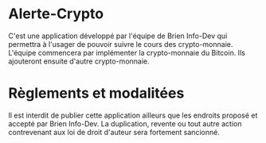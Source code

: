 # Alerte-Crypto

C'est une application développé par l'équipe de Brien Info-Dev qui permettra à l'usager de pouvoir suivre le cours des crypto-monnaie. L'équipe commencera par implémenter la crypto-monnaie du Bitcoin. Ils ajouteront ensuite d'autre crypto-monnaie.

# Règlements et modalitées

Il est interdit de publier cette application ailleurs que les endroits proposé et accepté par Brien Info-Dev. La duplication, revente ou tout autre action contrevenant aux loi de droit d'auteur sera fortement sancionné.
